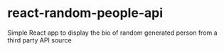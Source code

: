 # react-random-people-api
Simple React app to display the bio of random generated person from a third party API source
